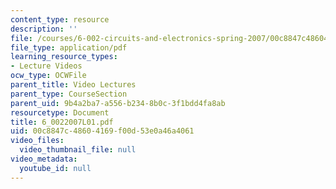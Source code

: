 ```yaml
---
content_type: resource
description: ''
file: /courses/6-002-circuits-and-electronics-spring-2007/00c8847c48604169f00d53e0a46a4061_6_0022007L01.pdf
file_type: application/pdf
learning_resource_types:
- Lecture Videos
ocw_type: OCWFile
parent_title: Video Lectures
parent_type: CourseSection
parent_uid: 9b4a2ba7-a556-b234-8b0c-3f1bdd4fa8ab
resourcetype: Document
title: 6_0022007L01.pdf
uid: 00c8847c-4860-4169-f00d-53e0a46a4061
video_files:
  video_thumbnail_file: null
video_metadata:
  youtube_id: null
---
```


